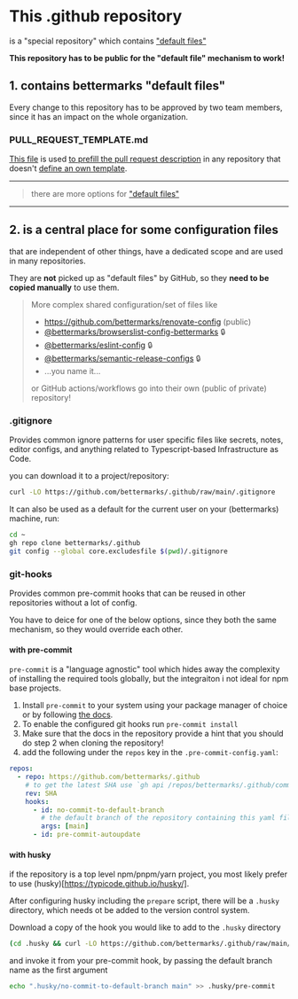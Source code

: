 # This .github repository

is a "special repository" 
which contains ["default files"](https://docs.github.com/en/github/building-a-strong-community/creating-a-default-community-health-file)

**This repository has to be public for the "default file" mechanism to work!**

## 1. contains bettermarks "default files"

Every change to this repository has to be approved by two team members,
since it has an impact on the whole organization.

### PULL_REQUEST_TEMPLATE.md

[This file](https://github.com/bettermarks/.github/blob/main/PULL_REQUEST_TEMPLATE.md) is used 
[to prefill the pull request description](https://docs.github.com/en/communities/using-templates-to-encourage-useful-issues-and-pull-requests/about-issue-and-pull-request-templates#pull-request-templates) 
in any repository that doesn't [define an own template](https://docs.github.com/en/communities/using-templates-to-encourage-useful-issues-and-pull-requests/creating-a-pull-request-template-for-your-repository).

---
> there are more options for ["default files"](https://docs.github.com/en/github/building-a-strong-community/creating-a-default-community-health-file)
---

## 2. is a central place for some configuration files

that are independent of other things, have a dedicated scope and are used in many repositories.

They are **not** picked up as "default files" by GitHub,
so they **need to be copied manually** to use them.

> More complex shared configuration/set of files like
> - https://github.com/bettermarks/renovate-config (public)
> - [@bettermarks/browserslist-config-bettermarks](https://github.com/bettermarks/browserslist-config-bettermarks) :lock:
> - [@bettermarks/eslint-config](https://github.com/bettermarks/eslint-config) :lock:
> - [@bettermarks/semantic-release-configs](https://github.com/bettermarks/semantic-release-configs) :lock:
> - ...you name it...
>
> or GitHub actions/workflows go into their own (public of private) repository!

### .gitignore

Provides common ignore patterns for user specific files like secrets, notes, editor configs, 
and anything related to Typescript-based Infrastructure as Code.

you can download it to a project/repository:
```bash
curl -LO https://github.com/bettermarks/.github/raw/main/.gitignore
```

It can also be used as a default for the current user on your (bettermarks) machine, run:
```bash
cd ~
gh repo clone bettermarks/.github
git config --global core.excludesfile $(pwd)/.gitignore
```

### git-hooks

Provides common pre-commit hooks that can be reused in other repositories without a lot of config.

You have to deice for one of the below options, since they both the same mechanism,
so they would override each other.

#### with pre-commit

`pre-commit` is a "language agnostic" tool which hides away the complexity of installing the required tools globally,
but the integraiton i not ideal for npm base projects.

1. Install `pre-commit` to your system using your package manager of choice or by following [the docs](https://pre-commit.com/#install).
2. To enable the configured git hooks run `pre-commit install`
3. Make sure that the docs in the repository provide a hint that you should do step 2 when cloning the repository!
4. add the following under the `repos` key in the `.pre-commit-config.yaml`:
```yaml
repos:
  - repo: https://github.com/bettermarks/.github
    # to get the latest SHA use `gh api /repos/bettermarks/.github/commits/HEAD -q .sha`
    rev: SHA 
    hooks:
      - id: no-commit-to-default-branch
        # the default branch of the repository containing this yaml file)
        args: [main]
      - id: pre-commit-autoupdate
```

#### with husky

if the repository is a top level npm/pnpm/yarn project, you most likely prefer to use (husky)[https://typicode.github.io/husky/].

After configuring husky including the `prepare` script, there will be a `.husky` directory,
which needs ot be added to the version control system.

Download a copy of the hook you would like to add to the `.husky` directory
```bash
(cd .husky && curl -LO https://github.com/bettermarks/.github/raw/main/git-hooks/no-commit-to-default-branch)
```
and invoke it from your pre-commit hook, by passing the default branch name as the first argument
```bash
echo ".husky/no-commit-to-default-branch main" >> .husky/pre-commit
```
